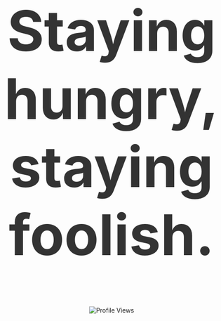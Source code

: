 <div align="center">

<!-- Main Header with larger bold text -->
<h1 style="font-family: -apple-system, BlinkMacSystemFont, 'Segoe UI', Roboto, Helvetica, Arial, sans-serif; color: #333333; font-weight: bold; font-size: 8rem;">
  Staying hungry, staying foolish.
</h1>

<!-- Display image below God's design, my code -->
<!-- <img src="./pcart.png" alt="God's Design, My Code Art" width="400" style="margin-top: 20px;"> -->

<!-- Profile Views -->
<div style="display: flex; justify-content: center; gap: 20px; margin-top: 20px;">
  <img src="https://komarev.com/ghpvc/?username=YourGitHubUsername&color=gray" alt="Profile Views">
</div>


</div>
